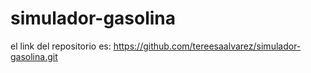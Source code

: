 # simulador-gasolina

el link del repositorio es: https://github.com/tereesaalvarez/simulador-gasolina.git
